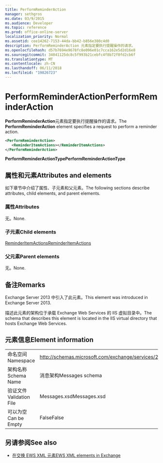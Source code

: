 ```yaml
---
title: PerformReminderAction
manager: sethgros
ms.date: 03/9/2015
ms.audience: Developer
ms.topic: reference
ms.prod: office-online-server
localization_priority: Normal
ms.assetid: cee14262-7153-44da-bb42-b856e380c4d0
description: PerformReminderAction 元素指定要执行提醒操作的请求。
ms.openlocfilehash: d57b7694e9678fc8e096e01c7cca162e5d2d16e8
ms.sourcegitcommit: 34041125dc8c5f993b21cebfc4f8b72f0fd2cb6f
ms.translationtype: MT
ms.contentlocale: zh-CN
ms.lasthandoff: 06/11/2018
ms.locfileid: "19826723"
---
```

# <a name="performreminderaction"></a><span data-ttu-id="2cfe8-103">PerformReminderAction</span><span class="sxs-lookup"><span data-stu-id="2cfe8-103">PerformReminderAction</span></span>

<span data-ttu-id="2cfe8-104">**PerformReminderAction**元素指定要执行提醒操作的请求。</span><span class="sxs-lookup"><span data-stu-id="2cfe8-104">The **PerformReminderAction** element specifies a request to perform a reminder action.</span></span> 
  
```XML
<PerformReminderAction>
   <ReminderItemActions></ReminderItemActions>
</PerformReminderAction>
```

 <span data-ttu-id="2cfe8-105">**PerformReminderActionType**</span><span class="sxs-lookup"><span data-stu-id="2cfe8-105">**PerformReminderActionType**</span></span>
## <a name="attributes-and-elements"></a><span data-ttu-id="2cfe8-106">属性和元素</span><span class="sxs-lookup"><span data-stu-id="2cfe8-106">Attributes and elements</span></span>

<span data-ttu-id="2cfe8-107">如下章节中介绍了属性、子元素和父元素。</span><span class="sxs-lookup"><span data-stu-id="2cfe8-107">The following sections describe attributes, child elements, and parent elements.</span></span>
  
### <a name="attributes"></a><span data-ttu-id="2cfe8-108">属性</span><span class="sxs-lookup"><span data-stu-id="2cfe8-108">Attributes</span></span>

<span data-ttu-id="2cfe8-109">无。</span><span class="sxs-lookup"><span data-stu-id="2cfe8-109">None.</span></span>
  
### <a name="child-elements"></a><span data-ttu-id="2cfe8-110">子元素</span><span class="sxs-lookup"><span data-stu-id="2cfe8-110">Child elements</span></span>

[<span data-ttu-id="2cfe8-111">ReminderItemActions</span><span class="sxs-lookup"><span data-stu-id="2cfe8-111">ReminderItemActions</span></span>](reminderitemactions.md)
  
### <a name="parent-elements"></a><span data-ttu-id="2cfe8-112">父元素</span><span class="sxs-lookup"><span data-stu-id="2cfe8-112">Parent elements</span></span>

<span data-ttu-id="2cfe8-113">无。</span><span class="sxs-lookup"><span data-stu-id="2cfe8-113">None.</span></span>
  
## <a name="remarks"></a><span data-ttu-id="2cfe8-114">备注</span><span class="sxs-lookup"><span data-stu-id="2cfe8-114">Remarks</span></span>

<span data-ttu-id="2cfe8-115">Exchange Server 2013 中引入了此元素。</span><span class="sxs-lookup"><span data-stu-id="2cfe8-115">This element was introduced in Exchange Server 2013.</span></span>
  
<span data-ttu-id="2cfe8-116">描述此元素的架构位于承载 Exchange Web Services 的 IIS 虚拟目录中。</span><span class="sxs-lookup"><span data-stu-id="2cfe8-116">The schema that describes this element is located in the IIS virtual directory that hosts Exchange Web Services.</span></span>
  
## <a name="element-information"></a><span data-ttu-id="2cfe8-117">元素信息</span><span class="sxs-lookup"><span data-stu-id="2cfe8-117">Element information</span></span>

|||
|:-----|:-----|
|<span data-ttu-id="2cfe8-118">命名空间</span><span class="sxs-lookup"><span data-stu-id="2cfe8-118">Namespace</span></span>  <br/> |http://schemas.microsoft.com/exchange/services/2006/messages  <br/> |
|<span data-ttu-id="2cfe8-119">架构名称</span><span class="sxs-lookup"><span data-stu-id="2cfe8-119">Schema Name</span></span>  <br/> |<span data-ttu-id="2cfe8-120">消息架构</span><span class="sxs-lookup"><span data-stu-id="2cfe8-120">Messages schema</span></span>  <br/> |
|<span data-ttu-id="2cfe8-121">验证文件</span><span class="sxs-lookup"><span data-stu-id="2cfe8-121">Validation File</span></span>  <br/> |<span data-ttu-id="2cfe8-122">Messages.xsd</span><span class="sxs-lookup"><span data-stu-id="2cfe8-122">Messages.xsd</span></span>  <br/> |
|<span data-ttu-id="2cfe8-123">可以为空</span><span class="sxs-lookup"><span data-stu-id="2cfe8-123">Can be Empty</span></span>  <br/> |<span data-ttu-id="2cfe8-124">False</span><span class="sxs-lookup"><span data-stu-id="2cfe8-124">False</span></span>  <br/> |
   
## <a name="see-also"></a><span data-ttu-id="2cfe8-125">另请参阅</span><span class="sxs-lookup"><span data-stu-id="2cfe8-125">See also</span></span>



- [<span data-ttu-id="2cfe8-126">在交换 EWS XML 元素</span><span class="sxs-lookup"><span data-stu-id="2cfe8-126">EWS XML elements in Exchange</span></span>](ews-xml-elements-in-exchange.md)

